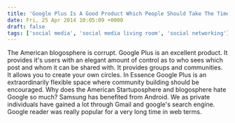 ```yaml
---
title: 'Google Plus Is A Good Product Which People Should Take The Time To Understand.'
date: Fri, 25 Apr 2014 10:05:09 +0000
draft: false
tags: ['social media', 'social media living room', 'social networking']
---
```


The American blogosphere is corrupt. Google Plus is an excellent product. It provides it's users with an elegant amount of control as to who sees which post and whom it can be shared with. It provides groups and communities. It allows you to create your own circles. In Essence Google Plus is an extraordinarily flexible space where community building should be encouraged. Why does the American Startuposphere and blogosphere hate Google so much? Samsung has benefited from Android. We as private individuals have gained a lot through Gmail and google's search engine. Google reader was really popular for a very long time in web terms.[](http://techcrunch.com/2014/04/24/google-is-walking-dead/ "Example of Google Plus hate. ")